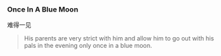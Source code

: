 ### Once In A Blue Moon

难得一见

> His parents are very strict with him and allow him to go out with his pals in the evening only once in a blue moon.
